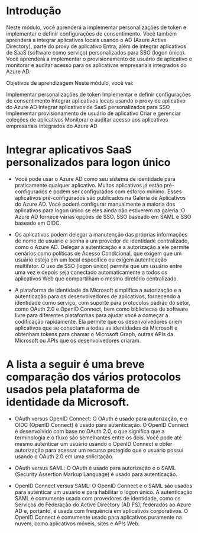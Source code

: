 # Introdução

Neste módulo, você aprenderá a implementar personalizações de token e implementar e definir configurações de consentimento. Você também aprenderá a integrar aplicativos locais usando o AD (Azure Active Directory), parte do proxy de aplicativo Entra, além de integrar aplicativos de SaaS (software como serviço) personalizados para SSO (logon único). Você aprenderá a implementar o provisionamento de usuário de aplicativo e monitorar e auditar acesso para os aplicativos empresariais integrados do Azure AD.

Objetivos de aprendizagem
Neste módulo, você vai:

Implementar personalizações de token
Implementar e definir configurações de consentimento
Integrar aplicativos locais usando o proxy de aplicativo do Azure AD
Integrar aplicativos de SaaS personalizados para SSO
Implementar provisionamento de usuário de aplicativo
Criar e gerenciar coleções de aplicativos
Monitorar e auditar acesso aos aplicativos empresariais integrados do Azure AD

# Integrar aplicativos SaaS personalizados para logon único

- Você pode usar o Azure AD como seu sistema de identidade para praticamente qualquer aplicativo. Muitos aplicativos já estão pré-configurados e podem ser configurados com esforço mínimo. Esses aplicativos pré-configurados são publicados na Galeria de Aplicativos do Azure AD.
Você poderá configurar manualmente a maioria dos aplicativos para logon único se eles ainda não estiverem na galeria. O Azure AD fornece várias opções de SSO. SSO baseado em SAML e SSO baseado em OIDC.
- Os aplicativos podem delegar a manutenção das próprias informações de nome de usuário e senha a um provedor de identidade centralizado, como o Azure AD. Delegar a autenticação e a autorização a ele permite cenários como políticas de Acesso Condicional, que exigem que um usuário esteja em um local específico ou exigem autenticação multifator. O uso de SSO (logon único) permite que um usuário entre uma vez e depois seja conectado automaticamente a todos os aplicativos Web que compartilham o mesmo diretório centralizado.

- A plataforma de identidade da Microsoft simplifica a autorização e a autenticação para os desenvolvedores de aplicativos, fornecendo a identidade como serviço, com suporte para protocolos padrão do setor, como OAuth 2.0 e OpenID Connect, bem como bibliotecas de software livre para diferentes plataformas para ajudar você a começar a codificação rapidamente. Ela permite que os desenvolvedores criem aplicativos que se conectam a todas as identidades da Microsoft e obtenham tokens para chamar o Microsoft Graph, outras APIs da Microsoft ou APIs que os desenvolvedores criaram.

# A lista a seguir é uma breve comparação dos vários protocolos usados pela plataforma de identidade da Microsoft.
- OAuth versus OpenID Connect: 
O OAuth é usado para autorização, e o OIDC (OpenID Connect) é usado para autenticação. O OpenID Connect é desenvolvido com base no OAuth 2.0, o que significa que a terminologia e o fluxo são semelhantes entre os dois. Você pode até mesmo autenticar um usuário usando o OpenID Connect e obter autorização para acessar um recurso protegido que o usuário possui usando o OAuth 2.0 em uma solicitação.

- OAuth versus SAML: 
O OAuth é usado para autorização e o SAML (Security Assertion Markup Language) é usado para autenticação.

- OpenID Connect versus SAML: 
O OpenID Connect e o SAML são usados para autenticar um usuário e para habilitar o logon único. A autenticação SAML é comumente usada com provedores de identidade, como os Serviços de Federação do Active Directory (AD FS), federados ao Azure AD e, portanto, é usada com frequência em aplicativos corporativos. O OpenID Connect é comumente usado para aplicativos puramente na nuvem, como aplicativos móveis, sites e APIs Web.
